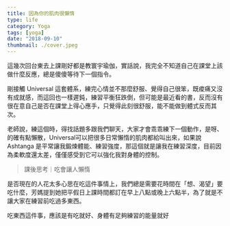 ```yaml
---
title: 因為你的肌肉很懶惰
type: life
category: Yoga
tags: [yoga]
date: "2018-09-10"
thumbnail: ./cover.jpeg
---
```


這幾次回台東去上課剛好都是教寰宇瑜伽，實話說，我完全不知道自己在課堂上該做什麼反應，總是傻傻等待下一個指令。

剛接觸 Universal 這套體系，練完心情並不那麼舒服、覺得自己很笨，既痠痛又沒有成就感，而這回也一樣遲鈍，練習平衡狂跌倒，但可能是最近看的書，反而沒有很在意自己是否在課堂上得心應手，只覺得此刻很舒服，能不能做到體式反而其次。

老師說，練這個時，得找話題多跟我們聊天，大家才會乖乖練下一個動作，是呀、的確有點懶散，Universal可以把很多日常懶惰的肌肉都給叫出來，如果說 Ashtanga 是平常讓我鍛煉體能、練習強度，那這個就是讓我在練習深度，目前因為柔軟度還太差，僅僅感受到它可以強化我對身體的控制。



> 課後思考｜吃會讓人懶惰

是否現在的人花太多心思在吃這件事情上，我們總是需要花時間在「想、渴望」要吃什麼，芳媽提到她把平假日上課時間都訂在早上八點或晚上六點半，為了就是不讓大家在練習前吃過多東西。

吃東西這件事，應該是有吃就好、身體有足夠練習的能量就好

